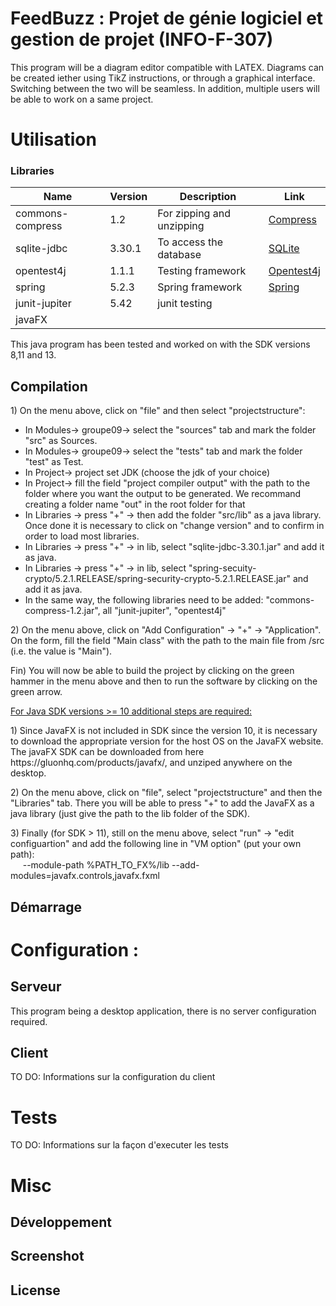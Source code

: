 # FeedBuzz : Projet de génie logiciel et gestion de projet (INFO-F-307)

This program will be a diagram editor compatible with LATEX.
Diagrams can be created iether using TikZ instructions, or through a graphical interface.
Switching between the two will be seamless.
In addition, multiple users will be able to work on a same project.

# Utilisation

### Libraries

| Name | Version | Description | Link 
| ------ | ------ | ------ | ------ |
| commons-compress | 1.2 | For zipping and unzipping | [Compress](https://commons.apache.org/proper/commons-compress/)
| sqlite-jdbc | 3.30.1 | To access the database | [SQLite](https://www.sqlitetutorial.net/sqlite-java/)
| opentest4j | 1.1.1 | Testing framework | [Opentest4j](https://github.com/ota4j-team/opentest4j)
| spring | 5.2.3 | Spring framework | [Spring](https://spring.io/)
| junit-jupiter | 5.42 | junit testing 
| javaFX | 

This java program has been tested and worked on with the SDK versions 8,11 and 13.

## Compilation

<p>
1) On the menu above, click on "file" and then select "projectstructure":
<ul>
	<li>In Modules-> groupe09-> select the "sources" tab and mark the folder "src" as Sources.</li>
	<li>In Modules-> groupe09-> select the "tests" tab and mark the folder "test" as Test.</li>
	<li>In Project-> project set JDK (choose the jdk of your choice)</li>
	<li>In Project-> fill the field "project compiler output" with the path to the folder where you want the output to be generated. We recommand creating a folder name "out" in the root folder for that </li>
	<li>In Libraries -> press "+" -> then add the folder "src/lib" as a java library. Once done it is necessary to click on "change version" and to confirm in order to load most libraries.</li>
	<li>In Libraries -> press "+" -> in lib, select "sqlite-jdbc-3.30.1.jar" and add it as java.</li>
	<li>In Libraries -> press "+" -> in lib, select "spring-secuity-crypto/5.2.1.RELEASE/spring-security-crypto-5.2.1.RELEASE.jar" and add it as java.</li>
	<li>In the same way, the following libraries need to be added: "commons-compress-1.2.jar", all "junit-jupiter", "opentest4j" </li>
</ul>

<p>
2) On the menu above, click on "Add Configuration" -> "+" -> "Application". On the form, fill the field "Main class" with the path to the main file from /src (i.e. the value is "Main"). 
</p>

<p>
Fin) You will now be able to build the project by clicking on the green hammer in the menu above and then to run the software by clicking on the green arrow.
</p>

<p><u>For Java SDK versions >= 10 additional steps are required: </u></p>
<p>
1) Since JavaFX is not included in SDK since the version 10, it is necessary to download the appropriate version for the host OS on the JavaFX website.
The javaFX SDK can be downloaded from here https://gluonhq.com/products/javafx/, and unziped anywhere on the desktop.
</p>
<p>
2) On the menu above, click on "file", select "projectstructure"  and then the "Libraries" tab. There you will be able to press "+" to add the JavaFX as a java library (just give the path to the lib folder of the SDK).
</p>
<p>
3) Finally (for SDK > 11), still on the menu above, select "run" -> "edit configuartion" and add the following line in "VM option" (put your own path):<br>
	&nbsp;&nbsp;&nbsp;&nbsp; --module-path %PATH_TO_FX%/lib --add-modules=javafx.controls,javafx.fxml
</p>

## Démarrage 


# Configuration :

## Serveur 

This program being a desktop application, there is no server configuration required.

## Client

TO DO: Informations sur la configuration du client

# Tests

TO DO: Informations sur la façon d'executer les tests

# Misc

## Développement

## Screenshot

## License
